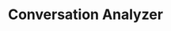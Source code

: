 ---
title: Conversation Analyzer
excerpt: >-
  This functional integration automatically stores all of your bot's
  conversations and provides AI-generated analysis.
deprecated: false
hidden: false
metadata:
  robots: index
---